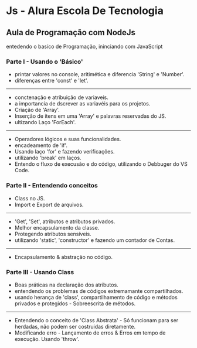 # Js - Alura Escola De Tecnologia

## Aula de Programação com NodeJs 

entedendo o basíco de Programação, ininciando com JavaScript

 ### Parte I - Usando o 'Básico'
 - printar valores no console, aritimética e diferencia 'String' e 'Number'.
 - diferenças entre 'const' e 'let'.
 ---------------------
 - conctenação e atribuição de variaveis.
 - a importancia de dscrever as variavéis para os projetos.
 - Criação de 'Array'.
 - Inserção de itens em uma 'Array' e palavras reservadas do JS.
 - ultizando Laço 'ForEach'.
 ---------------------
 - Operadores lógicos e suas funcionalidades.
 - encadeamento de 'if'.
 - Usando laço 'for' e fazendo verificações.
 - utilizando 'break' em laços.
 - Entendo o fluxo de execusão e do código, utilizando o Debbuger do VS Code. 

 ### Parte II - Entendendo conceitos
 - Class no JS.
 - Import e Export de arquivos.
 ---------------------
 - 'Get', 'Set', atributos e atributos privados.
 - Melhor encapsulamento da classe.
 - Protegendo atributos sensíveis.
 - utilizando 'static', 'constructor' e fazendo um contador de Contas.
 ---------------------
 - Encapsulamento & abstração no código.

 ### Parte III - Usando Class
 - Boas práticas na declaração dos atributos.
 - entendendo os problemas de códigos extremamante compartilhados.
 - usando herança de 'class', compartilhamento de código e métodos privados e protegidos - Sobreescrita de métodos.
 ----------------------
 - Entendendo o conceito de 'Class Abstrata' - Só funcionam para ser herdadas, não podem ser costruidas diretamente.
 - Modificando erro - Lançamento de erros & Erros em tempo de execução. Usando 'throw'.

 
